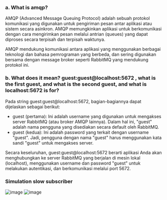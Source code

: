 ### a. What is amqp?
AMQP (Advanced Message Queuing Protocol) adalah sebuah protokol komunikasi yang digunakan untuk pengiriman pesan antar aplikasi atau sistem secara asinkron. AMQP memungkinkan aplikasi untuk berkomunikasi dengan cara mengirimkan pesan melalui antrian (queues) yang dapat diproses secara terpisah dan terpisah waktunya.

AMQP mendukung komunikasi antara aplikasi yang menggunakan berbagai teknologi dan bahasa pemrograman yang berbeda, dan sering digunakan bersama dengan message broker seperti RabbitMQ yang mendukung protokol ini.

### b. What does it mean? guest:guest@localhost:5672 , what is the first guest, and what is the second guest, and what is localhost:5672 is for?
Pada string guest:guest@localhost:5672, bagian-bagiannya dapat dijelaskan sebagai berikut:
- guest (pertama): Ini adalah username yang digunakan untuk mengakses server RabbitMQ (atau broker AMQP lainnya). Dalam hal ini, "guest" adalah nama pengguna yang disediakan secara default oleh RabbitMQ.
- guest (kedua): Ini adalah password yang terkait dengan username "guest". Jadi, pengguna dengan nama "guest" harus menggunakan kata sandi "guest" untuk mengakses server.

Secara keseluruhan, guest:guest@localhost:5672 berarti aplikasi Anda akan menghubungkan ke server RabbitMQ yang berjalan di mesin lokal (localhost), menggunakan username dan password "guest" untuk melakukan autentikasi, dan berkomunikasi melalui port 5672.

### Simulation slow subscriber
![image](https://github.com/user-attachments/assets/91ed9529-6436-4c40-882f-5e08d78ed201)
![image](https://github.com/user-attachments/assets/0ad7faf9-5655-4fb6-80da-7155473e500c)


